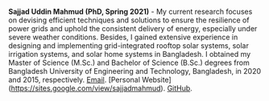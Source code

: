 **Sajjad Uddin Mahmud (PhD, Spring 2021)** - My current research focuses on devising efficient techniques and solutions to ensure the resilience of power grids and uphold the consistent delivery of energy, especially under severe weather conditions. Besides, I gained extensive experience in designing and implementing grid-integrated rooftop solar systems, solar irrigation systems, and solar home systems in Bangladesh. I obtained my Master of Science (M.Sc.) and Bachelor of Science (B.Sc.) degrees from Bangladesh University of Engineering and Technology, Bangladesh, in 2020 and 2015, respectively.  [Email](sajjaduddin.mahmud@wsu.edu). [Personal Website] (https://sites.google.com/view/sajjadmahmud). [GitHub](https://github.com/sajjad30148).

